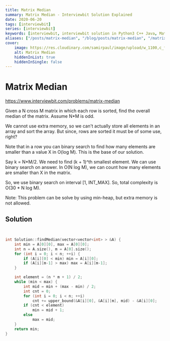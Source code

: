 ```yaml
---
title: Matrix Median
summary: Matrix Median - Interviewbit Solution Explained
date: 2020-06-20
tags: [interviewbit]
series: [interviewbit]
keywords: [interviewbit, interviewbit solution in Python3 C++ Java, Matrix Median solution]
aliases: ["/posts/matrix-median", "/blog/posts/matrix-median", "/matrix-median"]
cover:
    image: https://res.cloudinary.com/samirpaul/image/upload/w_1100,c_fit,co_rgb:FFFFFF,l_text:Arial_70_bold:Matrix Median - Solution Explained/problem-solving.webp
    alt: Matrix Median
    hiddenInList: true
    hiddenInSingle: false
---
```


# Matrix Median

https://www.interviewbit.com/problems/matrix-median



Given a N cross M matrix in which each row is sorted, find the overall median of the matrix. Assume N*M is odd.

We cannot use extra memory, so we can't actually store all elements in an array and sort the array.
But since, rows are sorted it must be of some use, right?

Note that in a row you can binary search to find how many elements are smaller than a value X in O(log M).
This is the base of our solution.

Say k = N*M/2. We need to find (k + 1)^th smallest element.
We can use binary search on answer. In O(N log M), we can count how many elements are smaller
than X in the matrix.

So, we use binary search on interval [1, INT_MAX]. So, total complexity is O(30 * N log M).

Note:
This problem can be solve by using min-heap, but extra memory is not allowed.

## Solution

```cpp


int Solution::findMedian(vector<vector<int> > &A) {
    int min = A[0][0], max = A[0][0];
    int n = A.size(), m = A[0].size();
    for (int i = 0; i < n; ++i) {
        if (A[i][0] < min) min = A[i][0];
        if (A[i][m-1] > max) max = A[i][m-1];
    }

    int element = (n * m + 1) / 2;
    while (min < max) {
        int mid = min + (max - min) / 2;
        int cnt = 0;
        for (int i = 0; i < n; ++i)
            cnt += upper_bound(&A[i][0], &A[i][m], mid) - &A[i][0];
        if (cnt < element)
            min = mid + 1;
        else
            max = mid;
    }
    return min;
}

```